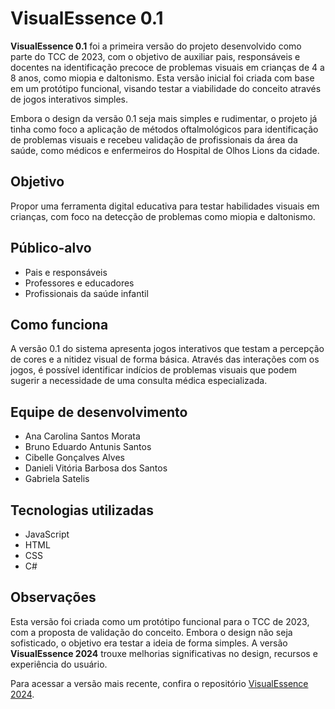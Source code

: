 # VisualEssence 0.1

**VisualEssence 0.1** foi a primeira versão do projeto desenvolvido como parte do TCC de 2023, com o objetivo de auxiliar pais, responsáveis e docentes na identificação precoce de problemas visuais em crianças de 4 a 8 anos, como miopia e daltonismo. Esta versão inicial foi criada com base em um protótipo funcional, visando testar a viabilidade do conceito através de jogos interativos simples.

Embora o design da versão 0.1 seja mais simples e rudimentar, o projeto já tinha como foco a aplicação de métodos oftalmológicos para identificação de problemas visuais e recebeu validação de profissionais da área da saúde, como médicos e enfermeiros do Hospital de Olhos Lions da cidade.

## Objetivo

Propor uma ferramenta digital educativa para testar habilidades visuais em crianças, com foco na detecção de problemas como miopia e daltonismo.

## Público-alvo

- Pais e responsáveis  
- Professores e educadores  
- Profissionais da saúde infantil  

## Como funciona

A versão 0.1 do sistema apresenta jogos interativos que testam a percepção de cores e a nitidez visual de forma básica. Através das interações com os jogos, é possível identificar indícios de problemas visuais que podem sugerir a necessidade de uma consulta médica especializada.

## Equipe de desenvolvimento

- Ana Carolina Santos Morata  
- Bruno Eduardo Antunis Santos  
- Cibelle Gonçalves Alves  
- Danieli Vitória Barbosa dos Santos
- Gabriela Satelis  

## Tecnologias utilizadas

- JavaScript  
- HTML  
- CSS  
- C#   

## Observações

Esta versão foi criada como um protótipo funcional para o TCC de 2023, com a proposta de validação do conceito. Embora o design não seja sofisticado, o objetivo era testar a ideia de forma simples. A versão **VisualEssence 2024** trouxe melhorias significativas no design, recursos e experiência do usuário.

Para acessar a versão mais recente, confira o repositório [VisualEssence 2024](https://github.com/DanieliSanto0s/VisualEssence-2024.git).

